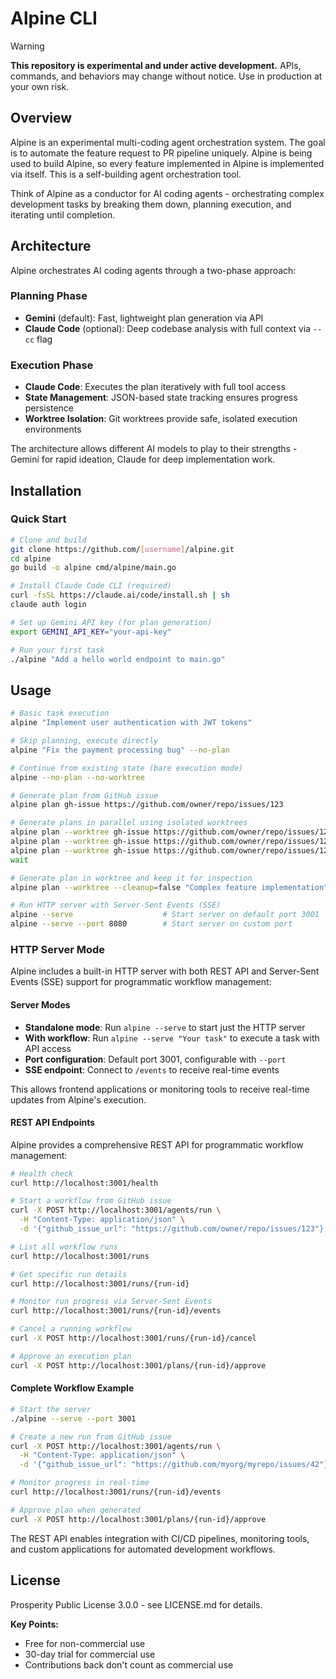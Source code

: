 # Alpine CLI

> [!WARNING]
> **This repository is experimental and under active development.** APIs, commands, and behaviors may change without notice. Use in production at your own risk.

## Overview

Alpine is an experimental multi-coding agent orchestration system. The goal is to automate the feature request to PR pipeline uniquely. Alpine is being used to build Alpine, so every feature implemented in Alpine is implemented via itself. This is a self-building agent orchestration tool.

Think of Alpine as a conductor for AI coding agents - orchestrating complex development tasks by breaking them down, planning execution, and iterating until completion.


## Architecture

Alpine orchestrates AI coding agents through a two-phase approach:

### Planning Phase
- **Gemini** (default): Fast, lightweight plan generation via API
- **Claude Code** (optional): Deep codebase analysis with full context via `--cc` flag

### Execution Phase
- **Claude Code**: Executes the plan iteratively with full tool access
- **State Management**: JSON-based state tracking ensures progress persistence
- **Worktree Isolation**: Git worktrees provide safe, isolated execution environments

The architecture allows different AI models to play to their strengths - Gemini for rapid ideation, Claude for deep implementation work.

## Installation

### Quick Start

```bash
# Clone and build
git clone https://github.com/[username]/alpine.git
cd alpine
go build -o alpine cmd/alpine/main.go

# Install Claude Code CLI (required)
curl -fsSL https://claude.ai/code/install.sh | sh
claude auth login

# Set up Gemini API key (for plan generation)
export GEMINI_API_KEY="your-api-key"

# Run your first task
./alpine "Add a hello world endpoint to main.go"
```

## Usage

```bash
# Basic task execution
alpine "Implement user authentication with JWT tokens"

# Skip planning, execute directly
alpine "Fix the payment processing bug" --no-plan

# Continue from existing state (bare execution mode)
alpine --no-plan --no-worktree

# Generate plan from GitHub issue
alpine plan gh-issue https://github.com/owner/repo/issues/123

# Generate plans in parallel using isolated worktrees
alpine plan --worktree gh-issue https://github.com/owner/repo/issues/123 &
alpine plan --worktree gh-issue https://github.com/owner/repo/issues/124 &
alpine plan --worktree gh-issue https://github.com/owner/repo/issues/125 &
wait

# Generate plan in worktree and keep it for inspection
alpine plan --worktree --cleanup=false "Complex feature implementation"

# Run HTTP server with Server-Sent Events (SSE)
alpine --serve                    # Start server on default port 3001
alpine --serve --port 8080        # Start server on custom port
```

### HTTP Server Mode

Alpine includes a built-in HTTP server with both REST API and Server-Sent Events (SSE) support for programmatic workflow management:

#### Server Modes
- **Standalone mode**: Run `alpine --serve` to start just the HTTP server
- **With workflow**: Run `alpine --serve "Your task"` to execute a task with API access
- **Port configuration**: Default port 3001, configurable with `--port`
- **SSE endpoint**: Connect to `/events` to receive real-time events

This allows frontend applications or monitoring tools to receive real-time updates from Alpine's execution.

#### REST API Endpoints

Alpine provides a comprehensive REST API for programmatic workflow management:

```bash
# Health check
curl http://localhost:3001/health

# Start a workflow from GitHub issue
curl -X POST http://localhost:3001/agents/run \
  -H "Content-Type: application/json" \
  -d '{"github_issue_url": "https://github.com/owner/repo/issues/123"}'

# List all workflow runs
curl http://localhost:3001/runs

# Get specific run details
curl http://localhost:3001/runs/{run-id}

# Monitor run progress via Server-Sent Events
curl http://localhost:3001/runs/{run-id}/events

# Cancel a running workflow
curl -X POST http://localhost:3001/runs/{run-id}/cancel

# Approve an execution plan
curl -X POST http://localhost:3001/plans/{run-id}/approve
```

#### Complete Workflow Example

```bash
# Start the server
./alpine --serve --port 3001

# Create a new run from GitHub issue
curl -X POST http://localhost:3001/agents/run \
  -H "Content-Type: application/json" \
  -d '{"github_issue_url": "https://github.com/myorg/myrepo/issues/42"}'

# Monitor progress in real-time
curl http://localhost:3001/runs/{run-id}/events

# Approve plan when generated
curl -X POST http://localhost:3001/plans/{run-id}/approve
```

The REST API enables integration with CI/CD pipelines, monitoring tools, and custom applications for automated development workflows.


## License

Prosperity Public License 3.0.0 - see LICENSE.md for details.

**Key Points:**
- Free for non-commercial use
- 30-day trial for commercial use
- Contributions back don't count as commercial use
